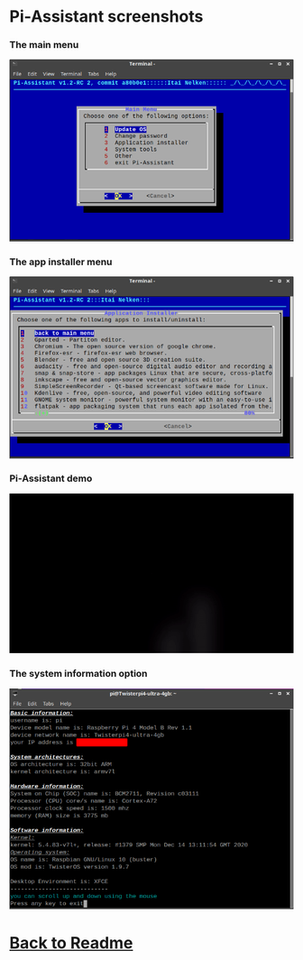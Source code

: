# Pi-Assistant screenshots
### The main menu
![piassist-mainmenu.png](screenshots/piassist-mainmenu.png)
### The app installer menu
![spiassist-appmenu.png](screenshots/piassist-appmenu.png)
### Pi-Assistant demo
![piassist-demo.gif](screenshots/piassist-demo.gif)
### The system information option
![piassist-sys-tools.png](screenshots/piassist-sys-info.png)

# [Back to Readme](https://github.com/Itai-Nelken/Pi-Assistant#screenshots)
